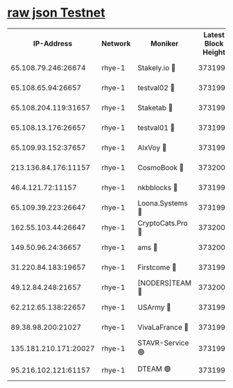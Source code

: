 
[raw json Testnet](https://rpc-check.quickt.stavr.tech/quickt/rpc-quickt-result.json)
=


<table><tr><th>IP-Address</th><th>Network</th><th>Moniker</th><th>Latest Block Height</th><th>Earliest Block Height</th><th>Catching Up</th><th>Tx Index</th><th>Voting Power</th><th>Scan Time</th></tr><tr><td>65.108.79.246:26674</td><td>rhye-1</td><td>Stakely.io 🔴</td><td>3731997</td><td>1</td><td>False</td><td>on</td><td>10</td><td>2023-12-22T16:03:37.999036797UTC</td></tr><tr><td>65.108.65.94:26657</td><td>rhye-1</td><td>testval02 🔴</td><td>3731997</td><td>1</td><td>False</td><td>on</td><td>5002050</td><td>2023-12-22T16:03:38.760602886UTC</td></tr><tr><td>65.108.204.119:31657</td><td>rhye-1</td><td>Staketab 🔴</td><td>3731997</td><td>1</td><td>False</td><td>on</td><td>9900</td><td>2023-12-22T16:03:41.722131236UTC</td></tr><tr><td>65.108.13.176:26657</td><td>rhye-1</td><td>testval01 🔴</td><td>3731997</td><td>1</td><td>False</td><td>on</td><td>9582010</td><td>2023-12-22T16:03:42.309628774UTC</td></tr><tr><td>65.109.93.152:37657</td><td>rhye-1</td><td>AlxVoy 🔴</td><td>3731996</td><td>433101</td><td>False</td><td>on</td><td>92921</td><td>2023-12-22T16:03:32.833354277UTC</td></tr><tr><td>213.136.84.176:11157</td><td>rhye-1</td><td>CosmoBook 🔴</td><td>3732001</td><td>1674001</td><td>False</td><td>off</td><td>1528057</td><td>2023-12-22T16:04:08.438470347UTC</td></tr><tr><td>46.4.121.72:11157</td><td>rhye-1</td><td>nkbblocks 🔴</td><td>3731994</td><td>1781001</td><td>False</td><td>on</td><td>81901</td><td>2023-12-22T16:03:25.856300812UTC</td></tr><tr><td>65.109.39.223:26647</td><td>rhye-1</td><td>Loona.Systems 🔴</td><td>3731997</td><td>3287001</td><td>False</td><td>off</td><td>9949</td><td>2023-12-22T16:03:41.273909853UTC</td></tr><tr><td>162.55.103.44:26647</td><td>rhye-1</td><td>CryptoCats.Pro 🔴</td><td>3732003</td><td>3287001</td><td>False</td><td>off</td><td>9999</td><td>2023-12-22T16:04:13.172267844UTC</td></tr><tr><td>149.50.96.24:36657</td><td>rhye-1</td><td>ams 🔴</td><td>3732000</td><td>3355501</td><td>False</td><td>on</td><td>10895</td><td>2023-12-22T16:03:59.754572444UTC</td></tr><tr><td>31.220.84.183:19657</td><td>rhye-1</td><td>Firstcome 🔴</td><td>3731996</td><td>3395933</td><td>False</td><td>off</td><td>732206</td><td>2023-12-22T16:03:35.580306735UTC</td></tr><tr><td>49.12.84.248:21657</td><td>rhye-1</td><td>[NODERS]TEAM 🔴</td><td>3732002</td><td>3550632</td><td>False</td><td>on</td><td>59990</td><td>2023-12-22T16:04:10.828732611UTC</td></tr><tr><td>62.212.65.138:22657</td><td>rhye-1</td><td>USArmy 🔴</td><td>3731996</td><td>3621001</td><td>False</td><td>on</td><td>7920</td><td>2023-12-22T16:03:35.255887057UTC</td></tr><tr><td>89.38.98.200:21027</td><td>rhye-1</td><td>VivaLaFrance 🔴</td><td>3731995</td><td>3724501</td><td>False</td><td>off</td><td>10000</td><td>2023-12-22T16:03:30.406172683UTC</td></tr><tr><td>135.181.210.171:20027</td><td>rhye-1</td><td>STAVR-Service 🟢</td><td>3731999</td><td>3727501</td><td>False</td><td>on</td><td>0</td><td>2023-12-22T16:03:52.993972986UTC</td></tr><tr><td>95.216.102.121:61157</td><td>rhye-1</td><td>DTEAM 🟢</td><td>3731997</td><td>3728001</td><td>False</td><td>on</td><td>0</td><td>2023-12-22T16:03:38.361686356UTC</td></tr></table>